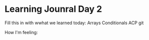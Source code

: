 # Learning Jounral Day 2

Fill this in with wwhat we learned today:
Arrays
Conditionals
ACP git

How I'm feeling:

